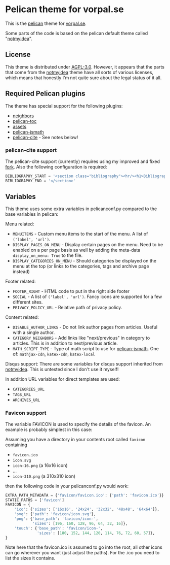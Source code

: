 # Pelican theme for vorpal.se

This is the [pelican][] theme for [vorpal.se](https://vorpal.se).

Some parts of the code is based on the pelican default theme called "[notmyidea][]".

## License

This theme is distributed under [AGPL-3.0](LICENSE.md). However, it appears that
the parts that come from the [notmyidea][] theme have all sorts of various
licenses, which means that honestly I'm not quite sure about the legal status of
it all.

## Required Pelican plugins

The theme has special support for the following plugins: 

 * [neighbors](https://github.com/getpelican/pelican-plugins/tree/master/neighbors)
 * [pelican-toc](https://github.com/ingwinlu/pelican-toc)
 * [assets](https://github.com/getpelican/pelican-plugins/tree/master/assets)
 * [pelican-jsmath][]
 * [pelican-cite][cite] - See notes below!

### pelican-cite support
The pelican-cite support (currently) requires using my improved and fixed
[fork][cite]. Also the following configuration is required:  

```python
BIBLIOGRAPHY_START = '<section class="bibliography"><hr/><h1>Bibliography</h1>'
BIBLIOGRAPHY_END = '</section>'
```

## Variables

This theme uses some extra variables in pelicanconf.py compared to the base
variables in pelican:

Menu related:

 * `MENUITEMS` - Custom menu items to the start of the menu. A list of
   `('label', 'url')`.  
 * `DISPLAY_PAGES_ON_MENU` - Display certain pages on the menu. Need to be
   enabled on a per page basis as well by adding the meta-data
   `display_on_menu: True` to the file.
 * `DISPLAY_CATEGORIES_ON_MENU` - Should categories be displayed on the menu at
    the top (or links to the categories, tags and archive page instead)
    
Footer related:

 * `FOOTER_RIGHT` - HTML code to put in the right side footer
 * `SOCIAL` - A list of `('label', 'url')`. Fancy icons are supported for a few
   different sites.
 * `PRIVACY_POLICY_URL` - Relative path of privacy policy.

Content related:

 * `DISABLE_AUTHOR_LINKS` - Do not link author pages from articles. Useful with
   a single author.
 * `CATEGORY_NEIGHBORS` - Add links like "next/previous" in category to
   articles. This is in addition to next/previous article.
 * `MATH_SCRIPT_TYPE` - Type of math script to use for [pelican-jsmath][]. One
   of: `mathjax-cdn`, `katex-cdn`, `katex-local`

Disqus support: There are some variables for disqus support inherited from
[notmyidea][]. This is untested since I don't use it myself!

In addition URL variables for direct templates are used:

 * `CATEGORIES_URL`
 * `TAGS_URL`
 * `ARCHIVES_URL`

### Favicon support

The variable FAVICON is used to specify the details of the favicon. An example
is probably simplest in this case:
 
Assuming you have a directory in your contents root called `favicon` containing
 * `favicon.ico`
 * `icon.svg`
 * `icon-16.png` (a 16x16 icon)
 * ...
 * `icon-310.png` (a 310x310 icon)

then the following code in your pelicanconf.py would work:

```python
EXTRA_PATH_METADATA = {'favicon/favicon.ico': {'path': 'favicon.ico'}}
STATIC_PATHS = ['favicon']
FAVICON = {
    'ico': {'sizes': ['16x16', '24x24', '32x32', '48x48', '64x64']},
    'svg': {'path': 'favicon/icon.svg'},
    'png': {'base_path': 'favicon/icon-',
            'sizes': [196, 160, 128, 96, 64, 32, 16]},
    'touch': {'base_path': 'favicon/icon-',
              'sizes': [180, 152, 144, 120, 114, 76, 72, 60, 57]},
}
```

Note here that the favicon.ico is assumed to go into the root, all other icons
can go wherever you want (just adjust the paths). For the .ico you need to list
the sizes it contains.

[pelican]: <https://docs.getpelican.com>
[notmyidea]: <https://github.com/getpelican/pelican/tree/master/pelican/themes/notmyidea>
[cite]: <https://github.com/VorpalBlade/pelican-cite>
[pelican-jsmath]: <https://github.com/svenkreiss/pelican-jsmath>
